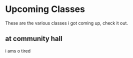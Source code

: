 # Upcoming Classes 

These are the various classes i got coming up, check it out.

## at community hall

i ams o tired

